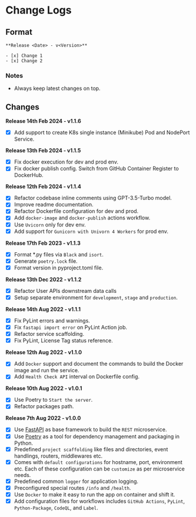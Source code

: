# Change Logs

## Format

```
**Release <Date> - v<Version>**

- [x] Change 1
- [x] Change 2
```

### Notes

* Always keep latest changes on top.

## Changes

**Release 14th Feb 2024 - v1.1.6**

- [x] Add support to create K8s single instance (Minikube) Pod and NodePort Service.

**Release 13th Feb 2024 - v1.1.5**

- [x] Fix docker execution for dev and prod env.
- [x] Fix docker publish config. Switch from GitHub Container Register to DockerHub.

**Release 12th Feb 2024 - v1.1.4**

- [x] Refactor codebase inline comments using GPT-3.5-Turbo model.
- [x] Improve readme documentation.
- [x] Refactor Dockerfile configuration for dev and prod.
- [x] Add `docker-image` and `docker-publish` actions workflow.
- [x] Use `Uvicorn` only for dev env.
- [x] Add support for `Gunicorn with Univorn 4 Workers` for prod env.

**Release 17th Feb 2023 - v1.1.3**

- [x] Format *.py files via `Black` and `isort`.
- [x] Generate `poetry.lock` file.
- [x] Format version in pyproject.toml file.

**Release 13th Dec 2022 - v1.1.2**

- [x] Refactor User APIs downstream data calls
- [x] Setup separate environment for `development`, `stage` and `production`.

**Release 14th Aug 2022 - v1.1.1**

- [x] Fix PyLint errors and warnings.
- [x] Fix `fastapi import error` on PyLint Action job.
- [x] Refactor service scaffolding.
- [x] Fix PyLint, License Tag status reference.

**Release 12th Aug 2022 - v1.1.0**

- [x] Add `Docker` support and document the commands to build the Docker image and run the service.
- [x] Add `Health Check API` interval on Dockerfile config.

**Release 10th Aug 2022 - v1.0.1**

- [x] Use Poetry to `Start the server`.
- [x] Refactor packages path.

**Release 7th Aug 2022 - v1.0.0**

- [x] Use [FastAPI](https://fastapi.tiangolo.com/) as base framework to build the `REST` microservice.
- [x] Use [Poetry](https://python-poetry.org/docs/) as a tool for dependency management and packaging in Python.
- [x] Predefined `project scaffolding` like files and directories, event handlings, routers, middlewares etc.
- [x] Comes with `default configurations` for hostname, port, environment etc. Each of these configuration can be `customize` as per microservice needs.
- [x] Predefined common `logger` for application logging.
- [x] Preconfigured special routes `/info` and `/health`.
- [x] Use `Docker` to make it easy to run the app on container and shift it.
- [x] Add configuration files for workflows includes `GitHub Actions`, `PyLint`, `Python-Package`, `CodeQL`, and `Label`.
